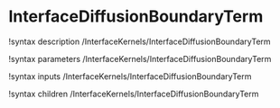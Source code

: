 <!-- MOOSE Documentation Stub: Remove this when content is added. -->

# InterfaceDiffusionBoundaryTerm

!syntax description /InterfaceKernels/InterfaceDiffusionBoundaryTerm

!syntax parameters /InterfaceKernels/InterfaceDiffusionBoundaryTerm

!syntax inputs /InterfaceKernels/InterfaceDiffusionBoundaryTerm

!syntax children /InterfaceKernels/InterfaceDiffusionBoundaryTerm

